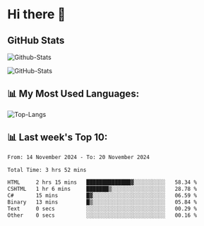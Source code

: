 # Hi there 👋

## GitHub Stats
![Github-Stats](https://github-readme-stats-sigma-five.vercel.app/api?username=ltorson&show_icons=true&theme=radical&count_private=true&show=reviews,discussions_started,discussions_answered,prs_merged,prs_merged_percentage)

![GitHub-Stats](https://github-readme-stats.vercel.app/api/wakatime?username=LeeTorson&theme=synthwave&size_weight=0.5&count_weight=0.5&title_color=36F9F6&langs_count=10&count_private=true)

## 📊 My Most Used Languages:
![Top-Langs](https://github-readme-stats-sigma-five.vercel.app/api/top-langs/?username=LTorson&layout=compact&langs_count=10)


## 📊 Last week's Top 10:
<!--START_SECTION:waka-->

```txt
From: 14 November 2024 - To: 20 November 2024

Total Time: 3 hrs 52 mins

HTML     2 hrs 15 mins   ██████████████▓░░░░░░░░░░   58.34 %
CSHTML   1 hr 6 mins     ███████▒░░░░░░░░░░░░░░░░░   28.78 %
C#       15 mins         █▓░░░░░░░░░░░░░░░░░░░░░░░   06.59 %
Binary   13 mins         █▒░░░░░░░░░░░░░░░░░░░░░░░   05.84 %
Text     0 secs          ░░░░░░░░░░░░░░░░░░░░░░░░░   00.29 %
Other    0 secs          ░░░░░░░░░░░░░░░░░░░░░░░░░   00.16 %
```

<!--END_SECTION:waka-->
